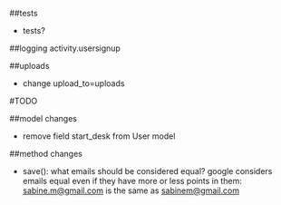 ##tests
* tests?
  
##logging
activity.usersignup
    
##uploads  
* change
upload_to=uploads

#TODO

##model changes
* remove field start_desk from User model

##method changes
* save(): what emails should be considered equal?
  google considers emails equal even if they have more or less points in them:
  sabine.m@gmail.com is the same as sabinem@gmail.com

 
 
 

